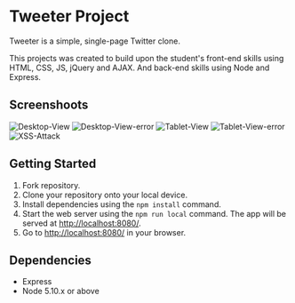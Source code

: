 # Tweeter Project

Tweeter is a simple, single-page Twitter clone.

This projects was created to build upon the student's front-end skills using HTML, CSS, JS, jQuery and AJAX. And back-end skills using Node and Express.

## Screenshoots

![Desktop-View](https://user-images.githubusercontent.com/107829745/222691623-0ab9838a-4fd3-4b90-a2ed-5cfb345864e9.JPG)
![Desktop-View-error](https://user-images.githubusercontent.com/107829745/222691628-cc08fde7-761e-4290-81f4-84131e3f8477.JPG)
![Tablet-View](https://user-images.githubusercontent.com/107829745/222691631-9ff5e95c-c5fa-45a4-89fa-d937abe97df4.JPG)
![Tablet-View-error](https://user-images.githubusercontent.com/107829745/222691634-91406b07-b178-4765-ac0e-2bb89bdabc33.JPG)
![XSS-Attack](https://user-images.githubusercontent.com/107829745/222691637-fda3493a-cdaa-4f21-9da3-ce8e719506b7.JPG)

## Getting Started

1. Fork repository.
2. Clone your repository onto your local device.
3. Install dependencies using the `npm install` command.
3. Start the web server using the `npm run local` command. The app will be served at <http://localhost:8080/>.
4. Go to <http://localhost:8080/> in your browser.

## Dependencies

- Express
- Node 5.10.x or above
